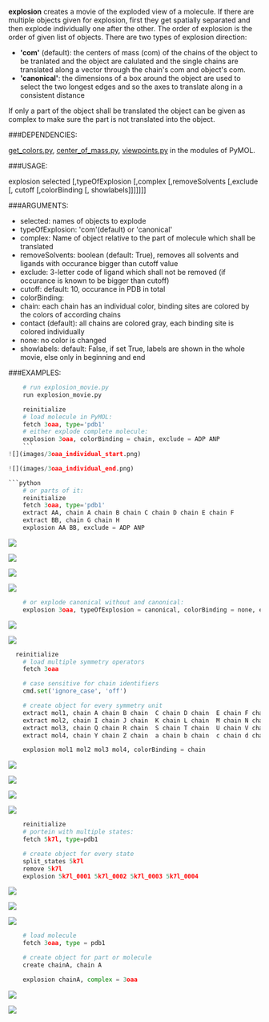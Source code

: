 **explosion** creates a movie of the exploded view of a molecule.
If there are multiple objects given for explosion, first they get spatially
separated and then explode individually one after the other. The order of
explosion is the order of given list of objects.
There are two types of explosion direction:
- **'com'** (default): 	the centers of mass (com) of the chains of the object to be tranlated and the object are calulated and the single chains are translated along a vector through the chain's com and 	object's com.
- **'canonical'**:		the dimensions of a box around the object are used to select the two longest edges and so the axes to translate along in a consistent distance

If only a part of the object shall be translated the object can be given as
complex to make sure the part is not translated into the object.

###DEPENDENCIES:

[get_colors.py](https://pymolwiki.org/index.php/Get_colors),
[center_of_mass.py](https://pymolwiki.org/index.php/Center_of_mass),
[viewpoints.py](https://github.com/julianheinrich/viewpoints)
in the modules of PyMOL.

###USAGE:

explosion selected [,typeOfExplosion [,complex [,removeSolvents [,exclude [, cutoff [,colorBinding [, showlabels]]]]]]]

###ARGUMENTS:
- selected: 	names of objects to explode
- typeOfExplosion: 	'com'(default) or 'canonical'
- complex:	Name of object relative to the part of molecule which shall be translated
- removeSolvents: boolean (default: True), removes all solvents and ligands with occurance bigger than cutoff value
- exclude: 3-letter code of ligand which shall not be removed (if occurance is known to be bigger than cutoff)
- cutoff: default: 10, occurance in PDB in total
- colorBinding:
 - chain: each chain has an individual color, binding sites are colored by the colors of according chains
 - contact (default): all chains are colored gray, each binding site is colored individually
 - none: no color is changed
- showlabels: default: False, if set True, labels are shown in the whole movie, else only in beginning and end

###EXAMPLES:
```python
	# run explosion_movie.py
	run explosion_movie.py
```
```python
	reinitialize
	# load molecule in PyMOL:
	fetch 3oaa, type='pdb1'
	# either explode complete molecule:
	explosion 3oaa, colorBinding = chain, exclude = ADP ANP
	```
![](images/3oaa_individual_start.png)

![](images/3oaa_individual_end.png)

```python
	# or parts of it:
	reinitialize
	fetch 3oaa, type='pdb1'
	extract AA, chain A chain B chain C chain D chain E chain F
	extract BB, chain G chain H
	explosion AA BB, exclude = ADP ANP
```
![](images/3oaa_parts_start.png)

![](images/3oaa_parts_1.png)

![](images/3oaa_parts_2.png)

![](images/3oaa_parts_end.png)

```python
	# or explode canonical without and canonical:
	explosion 3oaa, typeOfExplosion = canonical, colorBinding = none, exclude ADP ANP
```
![](images/3oaa_canonical_start.png)

![](images/3oaa_canonical_end.png)

```python
  reinitialize
	# load multiple symmetry operators
	fetch 3oaa

	# case sensitive for chain identifiers
	cmd.set('ignore_case', 'off')

	# create object for every symmetry unit
	extract mol1, chain A chain B chain  C chain D chain  E chain F chain G chain  H
	extract mol2, chain I chain J chain  K chain L chain  M chain N chain O chain  P
	extract mol3, chain Q chain R chain  S chain T chain  U chain V chain W chain  X
	extract mol4, chain Y chain Z chain  a chain b chain  c chain d chain e chain  f

	explosion mol1 mol2 mol3 mol4, colorBinding = chain
```
![](images/3oaa_multi_start.png)

![](images/3oaa_multi1.png)

![](images/3oaa_multi2.png)

![](images/3oaa_multi_end.png)

```python
    reinitialize
	# portein with multiple states:
	fetch 5k7l, type=pdb1

	# create object for every state
	split_states 5k7l
    remove 5k7l
    explosion 5k7l_0001 5k7l_0002 5k7l_0003 5k7l_0004
```
![](images/5k7l_start.png)

![](images/5k7l_1.png)

![](images/5k7l_end.png)

```python
	# load molecule
	fetch 3oaa, type = pdb1

	# create object for part or molecule
	create chainA, chain A

	explosion chainA, complex = 3oaa
```
![](images/chain_start.png)

![](images/chain_end.png)
